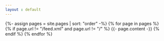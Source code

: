 ```yaml
---
layout : default
---
```

 
{%- assign pages = site.pages | sort: "order"  -%}
{% for page in pages %}
{% if page.url != "/feed.xml" and  page.url != "/"   %}
    {{- page.content -}}
{% endif %}
{% endfor %}  
